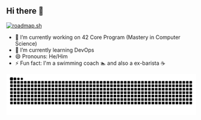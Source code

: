 ## Hi there 👋

<a href="https://roadmap.sh"><img src="https://roadmap.sh/card/tall/67ab3079f8633434827aceaf?variant=dark&roadmaps=computer-science%2Cdevops%2Clinux" alt="roadmap.sh"/></a>

- 🔭 I’m currently working on 42 Core Program (Mastery in Computer Science)
- 🌱 I’m currently learning DevOps
- 😄 Pronouns: He/Him
- ⚡ Fun fact: I'm a swimming coach 🏊 and also a ex-barista ☕

<img src="https://raw.githubusercontent.com/colin-woon/colin-woon/output/snake.svg" alt="Snake animation" />

